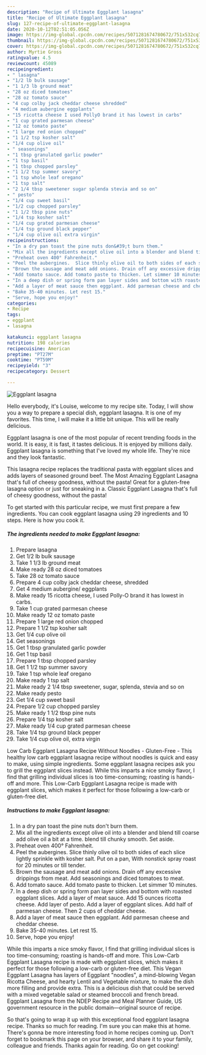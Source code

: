 ```yaml
---
description: "Recipe of Ultimate Eggplant lasagna"
title: "Recipe of Ultimate Eggplant lasagna"
slug: 127-recipe-of-ultimate-eggplant-lasagna
date: 2020-10-12T02:51:05.056Z
image: https://img-global.cpcdn.com/recipes/5071281674780672/751x532cq70/eggplant-lasagna-recipe-main-photo.jpg
thumbnail: https://img-global.cpcdn.com/recipes/5071281674780672/751x532cq70/eggplant-lasagna-recipe-main-photo.jpg
cover: https://img-global.cpcdn.com/recipes/5071281674780672/751x532cq70/eggplant-lasagna-recipe-main-photo.jpg
author: Myrtie Gross
ratingvalue: 4.5
reviewcount: 45089
recipeingredient:
- " lasagna"
- "1/2 lb bulk sausage"
- "1 1/3 lb ground meat"
- "28 oz diced tomatoes"
- "28 oz tomato sauce"
- "4 cup colby jack cheddar cheese shredded"
- "4 medium aubergine eggplants"
- "15 ricotta cheese I used PollyO brand it has lowest in carbs"
- "1 cup grated parmesan cheese"
- "12 oz tomato paste"
- "1 large red onion chopped"
- "1 1/2 tsp kosher salt"
- "1/4 cup olive oil"
- " seasonings"
- "1 tbsp granulated garlic powder"
- "1 tsp basil"
- "1 tbsp chopped parsley"
- "1 1/2 tsp summer savory"
- "1 tsp whole leaf oregano"
- "1 tsp salt"
- "2 1/4 tbsp sweetener sugar splenda stevia and so on"
- " pesto"
- "1/4 cup sweet basil"
- "1/2 cup chopped parsley"
- "1 1/2 tbsp pine nuts"
- "1/4 tsp kosher salt"
- "1/4 cup grated parmesan cheese"
- "1/4 tsp ground black pepper"
- "1/4 cup olive oil extra virgin"
recipeinstructions:
- "In a dry pan toast the pine nuts don&#39;t burn them."
- "Mix all the ingredients except olive oil into a blender and blend till coarse add olive oil a bit at a time. blend till chunky smooth. Set aside."
- "Preheat oven 400° Fahrenheit."
- "Peel the aubergines.  Slice thinly olive oil to both sides of each slice lightly sprinkle with kosher salt. Put on a pan, With nonstick spray roast for 20 minutes or till tender."
- "Brown the sausage and meat add onions. Drain off any excessive drippings from meat. Add seasonings and diced tomatoes to meat."
- "Add tomato sauce. Add tomato paste to thicken. Let simmer 10 minutes."
- "In a deep dish or spring form pan layer sides and bottom with roasted eggplant slices. Add a layer of meat sauce. Add 15 ounces ricotta cheese. Add layer of pesto. Add a layer of eggplant slices. Add half of parmesan cheese. Then 2 cups of cheddar cheese."
- "Add a layer of meat sauce then eggplant. Add parmesan cheese and cheddar cheese."
- "Bake 35-40 minutes. Let rest 15."
- "Serve, hope you enjoy!"
categories:
- Recipe
tags:
- eggplant
- lasagna

katakunci: eggplant lasagna 
nutrition: 198 calories
recipecuisine: American
preptime: "PT27M"
cooktime: "PT59M"
recipeyield: "3"
recipecategory: Dessert

---
```



![Eggplant lasagna](https://img-global.cpcdn.com/recipes/5071281674780672/751x532cq70/eggplant-lasagna-recipe-main-photo.jpg)

Hello everybody, it's Louise, welcome to my recipe site. Today, I will show you a way to prepare a special dish, eggplant lasagna. It is one of my favorites. This time, I will make it a little bit unique. This will be really delicious.

Eggplant lasagna is one of the most popular of recent trending foods in the world. It is easy, it is fast, it tastes delicious. It is enjoyed by millions daily. Eggplant lasagna is something that I've loved my whole life. They're nice and they look fantastic.

This lasagna recipe replaces the traditional pasta with eggplant slices and adds layers of seasoned ground beef. The Most Amazing Eggplant Lasagna that&#39;s full of cheesy goodness, without the pasta! Great for a gluten-free lasagna option or just for sneaking in a. Classic Eggplant Lasagna that&#39;s full of cheesy goodness, without the pasta!


To get started with this particular recipe, we must first prepare a few ingredients. You can cook eggplant lasagna using 29 ingredients and 10 steps. Here is how you cook it.

<!--inarticleads1-->

##### The ingredients needed to make Eggplant lasagna:

1. Prepare  lasagna
1. Get 1/2 lb bulk sausage
1. Take 1 1/3 lb ground meat
1. Make ready 28 oz diced tomatoes
1. Take 28 oz tomato sauce
1. Prepare 4 cup colby jack cheddar cheese, shredded
1. Get 4 medium aubergine/ eggplants
1. Make ready 15 ricotta cheese, I used Polly-O brand it has lowest in carbs.
1. Take 1 cup grated parmesan cheese
1. Make ready 12 oz tomato paste
1. Prepare 1 large red onion chopped
1. Prepare 1 1/2 tsp kosher salt
1. Get 1/4 cup olive oil
1. Get  seasonings
1. Get 1 tbsp granulated garlic powder
1. Get 1 tsp basil
1. Prepare 1 tbsp chopped parsley
1. Get 1 1/2 tsp summer savory
1. Take 1 tsp whole leaf oregano
1. Make ready 1 tsp salt
1. Make ready 2 1/4 tbsp sweetener, sugar, splenda, stevia and so on
1. Make ready  pesto
1. Get 1/4 cup sweet basil
1. Prepare 1/2 cup chopped parsley
1. Make ready 1 1/2 tbsp pine nuts
1. Prepare 1/4 tsp kosher salt
1. Make ready 1/4 cup grated parmesan cheese
1. Take 1/4 tsp ground black pepper
1. Take 1/4 cup olive oil, extra virgin


Low Carb Eggplant Lasagna Recipe Without Noodles - Gluten-Free - This healthy low carb eggplant lasagna recipe without noodles is quick and easy to make, using simple ingredients. Some eggplant lasagna recipes ask you to grill the eggplant slices instead. While this imparts a nice smoky flavor, I find that grilling individual slices is too time-consuming; roasting is hands-off and more. This Low-Carb Eggplant Lasagna recipe is made with eggplant slices, which makes it perfect for those following a low-carb or gluten-free diet. 

<!--inarticleads2-->

##### Instructions to make Eggplant lasagna:

1. In a dry pan toast the pine nuts don&#39;t burn them.
1. Mix all the ingredients except olive oil into a blender and blend till coarse add olive oil a bit at a time. blend till chunky smooth. Set aside.
1. Preheat oven 400° Fahrenheit.
1. Peel the aubergines.  Slice thinly olive oil to both sides of each slice lightly sprinkle with kosher salt. Put on a pan, With nonstick spray roast for 20 minutes or till tender.
1. Brown the sausage and meat add onions. Drain off any excessive drippings from meat. Add seasonings and diced tomatoes to meat.
1. Add tomato sauce. Add tomato paste to thicken. Let simmer 10 minutes.
1. In a deep dish or spring form pan layer sides and bottom with roasted eggplant slices. Add a layer of meat sauce. Add 15 ounces ricotta cheese. Add layer of pesto. Add a layer of eggplant slices. Add half of parmesan cheese. Then 2 cups of cheddar cheese.
1. Add a layer of meat sauce then eggplant. Add parmesan cheese and cheddar cheese.
1. Bake 35-40 minutes. Let rest 15.
1. Serve, hope you enjoy!


While this imparts a nice smoky flavor, I find that grilling individual slices is too time-consuming; roasting is hands-off and more. This Low-Carb Eggplant Lasagna recipe is made with eggplant slices, which makes it perfect for those following a low-carb or gluten-free diet. This Vegan Eggplant Lasagna has layers of Eggplant &#34;noodles&#34;, a mind-blowing Vegan Ricotta Cheese, and hearty Lentil and Vegetable mixture, to make the dish more filling and provide extra. This is a delicious dish that could be served with a mixed vegetable salad or steamed broccoli and french bread. Eggplant Lasagna from the NDEP Recipe and Meal Planner Guide, US government resource in the public domain—original source of recipe. 

So that's going to wrap it up with this exceptional food eggplant lasagna recipe. Thanks so much for reading. I'm sure you can make this at home. There's gonna be more interesting food in home recipes coming up. Don't forget to bookmark this page on your browser, and share it to your family, colleague and friends. Thanks again for reading. Go on get cooking!
